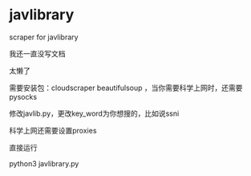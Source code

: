 # javlibrary
scraper for javlibrary

我还一直没写文档

太懒了

需要安装包：cloudscraper beautifulsoup ，当你需要科学上网时，还需要pysocks

修改javlib.py，更改key_word为你想搜的，比如说ssni

科学上网还需要设置proxies

直接运行

python3 javlibrary.py




